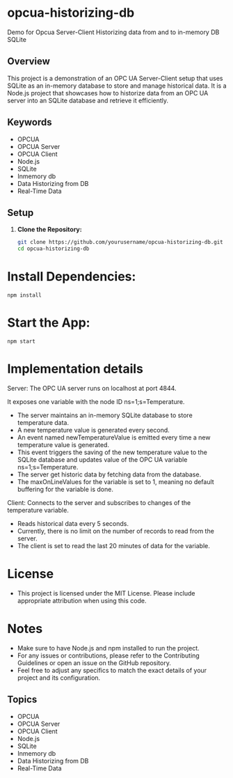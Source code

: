 # opcua-historizing-db
Demo for Opcua Server-Client Historizing data from and to in-memory DB SQLite

## Overview

This project is a demonstration of an OPC UA Server-Client setup that uses SQLite as an in-memory database to store and manage historical data. It is a Node.js project that showcases how to historize data from an OPC UA server into an SQLite database and retrieve it efficiently.

## Keywords
- OPCUA
- OPCUA Server
- OPCUA Client
- Node.js
- SQLite
- Inmemory db
- Data Historizing from DB
- Real-Time Data

## Setup

1. **Clone the Repository:**

   ```sh
   git clone https://github.com/yourusername/opcua-historizing-db.git
   cd opcua-historizing-db

# Install Dependencies:
    npm install

# Start the App:
    npm start

# Implementation details
Server: The OPC UA server runs on localhost at port 4844.

It exposes one variable with the node ID ns=1;s=Temperature.
- The server maintains an in-memory SQLite database to store temperature data.
- A new temperature value is generated every second.
- An event named newTemperatureValue is emitted every time a new temperature value is generated.
- This event triggers the saving of the new temperature value to the SQLite database and updates value of the OPC UA variable ns=1;s=Temperature.
- The server get historic data by fetching data from the database.
- The maxOnLineValues for the variable is set to 1, meaning no default buffering for the variable is done.

Client: Connects to the server and subscribes to changes of the temperature variable.
- Reads historical data every 5 seconds.
- Currently, there is no limit on the number of records to read from the server.
- The client is set to read the last 20 minutes of data for the variable.

# License
- This project is licensed under the MIT License. Please include appropriate attribution when using this code.

# Notes
- Make sure to have Node.js and npm installed to run the project.
- For any issues or contributions, please refer to the Contributing Guidelines or open an issue on the GitHub repository.
- Feel free to adjust any specifics to match the exact details of your project and its configuration.

## Topics
- OPCUA
- OPCUA Server
- OPCUA Client
- Node.js
- SQLite
- Inmemory db
- Data Historizing from DB
- Real-Time Data
